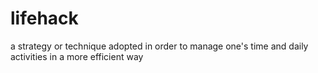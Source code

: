 # lifehack
a strategy or technique adopted in order to manage one's time and daily activities in a more efficient way
